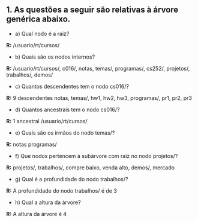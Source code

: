 ## 1. As questões a seguir são relativas à árvore genérica abaixo.

- a) Qual nodo é a raiz?

**R:** /usuario/rt/cursos/

- b) Quais são os nodos internos?

**R:** /usuario/rt/cursos/, c016/, notas, temas/, programas/, cs252/, projetos/, trabalhos/, demos/

- c) Quantos descendentes tem o nodo cs016/?

**R:** 9 descendentes
notas, temas/, hw1, hw2, hw3, programas/, pr1, pr2, pr3

- d) Quantos ancestrais tem o nodo cs016/?

**R:** 1 ancestral
/usuario/rt/cursos/

- e) Quais são os irmãos do nodo temas/?

**R:** notas
programas/

- f) Que nodos pertencem à subárvore com raiz no nodo projetos/?

**R:** projetos/, trabalhos/, compre baixo, venda alto, demos/, mercado

- g) Qual é a profundidade do nodo trabalhos/?

**R:** A profundidade do nodo trabalhos/ é de 3

- h) Qual a altura da árvore?

**R:** A altura da árvore é 4
